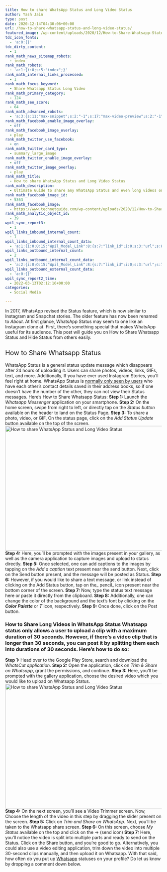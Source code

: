 ```yaml
---
title: How to share WhatsApp Status and Long Video Status
author: Yash Jain
type: post
date: 2020-12-14T04:30:06+00:00
url: /how-to-share-whatsapp-status-and-long-video-status/
featured_image: /wp-content/uploads/2020/12/How-to-Share-Whatsapp-Status.jpg
tdc_icon_fonts:
  - 'a:0:{}'
tdc_dirty_content:
  - 1
rank_math_news_sitemap_robots:
  - index
rank_math_robots:
  - 'a:1:{i:0;s:5:"index";}'
rank_math_internal_links_processed:
  - 1
rank_math_focus_keyword:
  - Share Whatsapp Status Long Video
rank_math_primary_category:
  - 124
rank_math_seo_score:
  - 64
rank_math_advanced_robots:
  - 'a:3:{s:11:"max-snippet";s:2:"-1";s:17:"max-video-preview";s:2:"-1";s:17:"max-image-preview";s:5:"large";}'
rank_math_facebook_enable_image_overlay:
  - off
rank_math_facebook_image_overlay:
  - play
rank_math_twitter_use_facebook:
  - on
rank_math_twitter_card_type:
  - summary_large_image
rank_math_twitter_enable_image_overlay:
  - off
rank_math_twitter_image_overlay:
  - play
rank_math_title:
  - How to share WhatsApp Status and Long Video Status
rank_math_description:
  - Ultimate Guide to share any WhatsApp Status and even long videos on your WhatsApp Status.
rank_math_facebook_image_id:
  - 5363
rank_math_facebook_image:
  - https://www.technetguide.com/wp-content/uploads/2020/12/How-to-Share-Whatsapp-Status.jpg
rank_math_analytic_object_id:
  - 39
wpil_sync_report3:
  - 1
wpil_links_inbound_internal_count:
  - 1
wpil_links_inbound_internal_count_data:
  - 'a:1:{i:0;O:15:"Wpil_Model_Link":8:{s:7:"link_id";i:0;s:3:"url";s:80:"https://www.technetguide.com/how-to-share-whatsapp-status-and-long-video-status/";s:4:"host";s:16:"technetguide.com";s:8:"internal";b:1;s:4:"post";O:15:"Wpil_Model_Post":9:{s:2:"id";s:4:"8123";s:5:"title";N;s:4:"type";s:4:"post";s:6:"status";N;s:7:"content";N;s:5:"links";N;s:4:"slug";N;s:6:"clicks";N;s:8:"position";N;}s:6:"anchor";s:15:"WhatsApp Status";s:15:"added_by_plugin";b:0;s:8:"location";s:7:"content";}}'
wpil_links_outbound_internal_count:
  - 2
wpil_links_outbound_internal_count_data:
  - 'a:2:{i:0;O:15:"Wpil_Model_Link":8:{s:7:"link_id";i:0;s:3:"url";s:71:"https://www.technetguide.com/how-hide-last-seen-read-receipts-whatsapp/";s:4:"host";s:16:"technetguide.com";s:8:"internal";b:1;s:4:"post";O:15:"Wpil_Model_Post":9:{s:2:"id";i:1501;s:5:"title";N;s:4:"type";s:4:"post";s:6:"status";N;s:7:"content";N;s:5:"links";N;s:4:"slug";N;s:6:"clicks";N;s:8:"position";N;}s:6:"anchor";s:27:"normally only seen by users";s:15:"added_by_plugin";b:0;s:8:"location";s:7:"content";}i:1;O:15:"Wpil_Model_Link":8:{s:7:"link_id";i:0;s:3:"url";s:57:"https://www.technetguide.com/how-delete-whatsapp-account/";s:4:"host";s:16:"technetguide.com";s:8:"internal";b:1;s:4:"post";O:15:"Wpil_Model_Post":9:{s:2:"id";i:2662;s:5:"title";N;s:4:"type";s:4:"post";s:6:"status";N;s:7:"content";N;s:5:"links";N;s:4:"slug";N;s:6:"clicks";N;s:8:"position";N;}s:6:"anchor";s:8:"Whatsapp";s:15:"added_by_plugin";b:0;s:8:"location";s:7:"content";}}'
wpil_links_outbound_external_count_data:
  - 'a:0:{}'
wpil_sync_report2_time:
  - 2022-03-13T02:12:16+00:00
categories:
  - Social Media

---
```

<span style="font-weight: 400;">In 2017, WhatsApp revised the Status feature, which is now similar to Instagram and Snapchat stories. The older feature has now been renamed to </span>_<span style="font-weight: 400;">About</span>_<span style="font-weight: 400;">. At first glance, WhatsApp Status may seem to one like an Instagram clone at. First, there’s something special that makes WhatsApp useful for its audience. This post will guide you on How to Share Whatsapp Status and Hide Status from others easily.</span> 

## <span style="font-weight: 400;">How to Share Whatsapp Status</span>

<span style="font-weight: 400;">WhatsApp Status is a general status update message which disappears after 24 hours of uploading it. Users can share photos, videos, links, GIFs, text, and more. Additionally, If you have ever used Instagram Stories, you&#8217;ll feel right at home. WhatsApp Status is <a href="https://www.technetguide.com/how-hide-last-seen-read-receipts-whatsapp/">normally only seen by users</a> who have each other’s contact details saved in their address books, so if one doesn’t have the number of the other, they can not view their Status messages. Here’s How to Share Whatsapp Status:</span> **Step 1:** <span style="font-weight: 400;">Launch the </span>_<span style="font-weight: 400;">Whatsapp Messenger</span>_ <span style="font-weight: 400;">application on your smartphone.</span> **Step 2:** <span style="font-weight: 400;">On the home screen, swipe from right to left, or directly tap on the </span>_<span style="font-weight: 400;">Status button</span>_ <span style="font-weight: 400;">available on the header to land on the Status Page.</span> **Step 3:** <span style="font-weight: 400;">To share a photo, video, or GIF, On the status page, click on the </span>_<span style="font-weight: 400;">Add Status Update</span>_ <span style="font-weight: 400;">button available on the top of the screen.</span><img decoding="async" loading="lazy" class="aligncenter wp-image-5398 size-full" title="How to share WhatsApp Status and Long Video Status" src="https://www.technetguide.com/wp-content/uploads/2020/12/Share-Whatsapp-Status.jpg" alt="How to share WhatsApp Status and Long Video Status" width="700" height="400" srcset="https://www.technetguide.com/wp-content/uploads/2020/12/Share-Whatsapp-Status.jpg 700w, https://www.technetguide.com/wp-content/uploads/2020/12/Share-Whatsapp-Status-300x171.jpg 300w, https://www.technetguide.com/wp-content/uploads/2020/12/Share-Whatsapp-Status-696x398.jpg 696w" sizes="(max-width: 700px) 100vw, 700px" /> **Step 4:** <span style="font-weight: 400;">Here, you’ll be prompted with the images present in your gallery, as well as the camera application to capture images and upload to status directly.</span> **Step 5:** <span style="font-weight: 400;">Once selected, one can add captions to the images by tapping on the </span>_<span style="font-weight: 400;">Add a caption</span>_ <span style="font-weight: 400;">text present near the send button. </span><span style="font-weight: 400;">Next, click on the Send button present, and the message will be posted as Status.</span> **Step 6:** <span style="font-weight: 400;">However, if you would like to share a text message, or link instead of clicking on the Add Status button, tap on the</span>_ <span style="font-weight: 400;">pencil</span>_ <span style="font-weight: 400;">icon present near the bottom corner of the screen.</span> **Step 7:** <span style="font-weight: 400;">Now, type the status text message here or paste it directly from the clipboard.</span> **Step 8:** <span style="font-weight: 400;">Additionally, one can change the color of the background and the text&#8217;s font by clicking on the </span>**_Color Palette_** <span style="font-weight: 400;">or </span>**_T_** <span style="font-weight: 400;">icon, respectively.</span> **Step 9:** <span style="font-weight: 400;">Once done, click on the Post button.</span> 

### How to Share Long Videos in WhatsApp Status Whatsapp status only allows a user to upload a clip with a maximum duration of 30 seconds. However, if there&#8217;s a video clip that is longer than 30 seconds, you can post it by splitting them each into durations of 30 seconds. Here&#8217;s how to do so: 

**Step 1:** Head over to the Google Play Store, search and download the _WhatsCut application_. **Step 2:** Open the application, click on _Trim & Share on Whatsapp_, grant the permissions, and continue. **Step 3:** Here, you&#8217;ll be prompted with the gallery application, choose the desired video which you would like to upload on Whatsapp Status.<img decoding="async" loading="lazy" class="aligncenter wp-image-5399 size-full" title="How to share WhatsApp Status and Long Video Status" src="https://www.technetguide.com/wp-content/uploads/2020/12/Share-Whatsapp-Status-Longer.png" alt="How to share WhatsApp Status and Long Video Status" width="700" height="400" srcset="https://www.technetguide.com/wp-content/uploads/2020/12/Share-Whatsapp-Status-Longer.png 700w, https://www.technetguide.com/wp-content/uploads/2020/12/Share-Whatsapp-Status-Longer-300x171.png 300w, https://www.technetguide.com/wp-content/uploads/2020/12/Share-Whatsapp-Status-Longer-696x398.png 696w" sizes="(max-width: 700px) 100vw, 700px" /> **Step 4:** On the next screen, you&#8217;ll see a Video Trimmer screen. Now, Choose the length of the video in this step by dragging the slider present on the screen. **Step 5:** Click on _Trim and Share on WhatsApp_. Next, you&#8217;ll be taken to the Whatsapp share screen. **Step 6:** On this screen, choose _My Status_ available on the top and click on the -> (send icon) **Step 7:** Here, you&#8217;ll notice the video is split into multiple parts and ready to send on the Status. Click on the Share button, and you&#8217;re good to go. Alternatively, you could also use a video editing application, trim down the video into multiple 30-second clips manually, and then upload it on Whatsapp. With that said, how often do you put up [Whatsapp][1] statuses on your profile? Do let us know by dropping a comment down below.

 [1]: https://www.technetguide.com/how-delete-whatsapp-account/